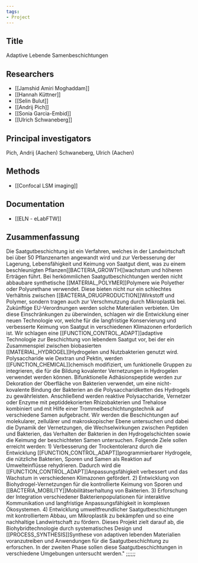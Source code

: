 ```yaml
---
tags: 
- Project
---
```

## Title
Adaptive Lebende Samenbeschichtungen

## Researchers
- [[Jamshid Amiri Moghaddam]]
- [[Hannah Küttner]]
- [[Selin Bulut]]
- [[Andrij Pich]]
- [[Sonia Garcia-Embid]]
- [[Ulrich Schwaneberg]]

## Principal investigators
Pich, Andrij (Aachen)
Schwaneberg, Ulrich (Aachen)

## Methods
- [[Confocal LSM imaging]]

## Documentation
- [[ELN - eLabFTW]]

## Zusammenfassung
Die Saatgutbeschichtung ist ein Verfahren, welches in der Landwirtschaft bei über 50 Pflanzenarten angewandt wird und zur Verbesserung der Lagerung, Lebensfähigkeit und Keimung von Saatgut dient, was zu einem beschleunigten Pflanzen[[BACTERIA_GROWTH]]wachstum und höheren Erträgen führt. Bei herkömmlichen Saatgutbeschichtungen werden nicht abbaubare synthetische [[MATERIAL_POLYMER]]Polymere wie Polyether oder Polyurethane verwendet. Diese bieten nicht nur ein schlechtes Verhältnis zwischen [[BACTERIA_DRUGPRODUCTION]]Wirkstoff und Polymer, sondern tragen auch zur Verschmutzung durch Mikroplastik bei. Zukünftige EU-Verordnungen werden solche Materialien verbieten.
Um diese Einschränkungen zu überwinden, schlagen wir die Entwicklung einer neuen Technologie vor, welche für die langfristige Konservierung und verbesserte Keimung von Saatgut in verschiedenen Klimazonen erforderlich ist. Wir schlagen eine [[FUNCTION_CONTROL_ADAPT]]adaptive Technologie zur Beschichtung von lebendem Saatgut vor, bei der ein Zusammenspiel zwischen biobasierten [[MATERIAL_HYDROGEL]]Hydrogelen und Nutzbakterien genutzt wird.
Polysaccharide wie Dextran und Pektin, werden [[FUNCTION_CHEMICAL]]chemisch modifiziert, um funktionelle Gruppen zu integrieren, die für die Bildung kovalenter Vernetzungen in Hydrogelen verwendet werden können. Bifunktionelle Adhäsionspeptide werden zur Dekoration der Oberfläche von Bakterien verwendet, um eine nicht-kovalente Bindung der Bakterien an die Polysaccharidketten des Hydrogels zu gewährleisten. Anschließend werden reaktive Polysaccharide, Vernetzer oder Enzyme mit peptiddekorierten Rhizobakterien und Trehalose kombiniert und mit Hilfe einer Trommelbeschichtungstechnik auf verschiedene Samen aufgebracht. Wir werden die Beschichtungen auf molekularer, zellulärer und makroskopischer Ebene untersuchen und dabei die Dynamik der Vernetzungen, die Wechselwirkungen zwischen Peptiden und Bakterien, das Verhalten der Bakterien in den Hydrogelschichten sowie die Keimung der beschichteten Samen untersuchen.
Folgende Ziele sollen erreicht werden: 1) Verbesserung der Trockentoleranz durch die Entwicklung [[FUNCTION_CONTROL_ADAPT]]programmierbarer Hydrogele, die nützliche Bakterien, Sporen und Samen als Reaktion auf Umwelteinflüsse rehydrieren. Dadurch wird die [[FUNCTION_CONTROL_ADAPT]]Anpassungsfähigkeit verbessert und das Wachstum in verschiedenen Klimazonen gefördert. 2) Entwicklung von Biohydrogel-Vernetzungen für die kontrollierte Keimung von Sporen und [[BACTERIA_MOBILITY]]Mobilitätserhaltung von Bakterien. 3) Erforschung der Integration verschiedener Bakterienpopulationen für interaktive Kommunikation und langfristige Anpassungsfähigkeit in komplexen Ökosystemen. 4) Entwicklung umweltfreundlicher Saatgutbeschichtungen mit kontrolliertem Abbau, um Mikroplastik zu bekämpfen und so eine nachhaltige Landwirtschaft zu fördern. Dieses Projekt zielt darauf ab, die Biohybridtechnologie durch systematisches Design und [[PROCESS_SYNTHESIS]]Synthese von adaptiven lebenden Materialien voranzutreiben und Anwendungen für die Saatgutbeschichtung zu erforschen. In der zweiten Phase sollen diese Saatgutbeschichtungen in verschiedene Umgebungen untersucht werden."
;;;;;;